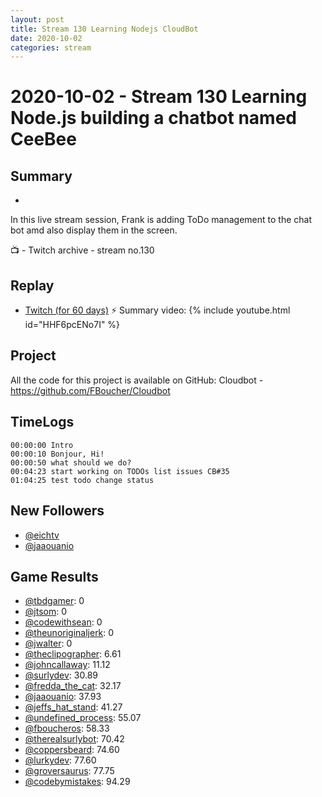 ```yaml
---
layout: post
title: Stream 130 Learning Nodejs CloudBot
date: 2020-10-02
categories: stream
---
```



# 2020-10-02 - Stream 130 Learning Node.js building a chatbot named CeeBee

## Summary
-

In this live stream session, Frank is adding ToDo management to the chat bot amd also display them in the screen.

📺 - Twitch archive - stream no.130

## Replay


- [Twitch (for 60 days)](https://www.twitch.tv/videos/)
⚡ Summary video:
{% include youtube.html id="HHF6pcENo7I" %}
<br/><!--more-->


## Project

All the code for this project is available on GitHub: Cloudbot - https://github.com/FBoucher/Cloudbot

## TimeLogs

    00:00:00 Intro
    00:00:10 Bonjour, Hi!
    00:00:50 what should we do?
    00:04:23 start working on TODOs list issues CB#35
    01:04:25 test todo change status

## New Followers

- [@eichtv](https://www.twitch.tv/eichtv)
- [@jaaouanio](https://www.twitch.tv/jaaouanio)

## Game Results

- [@tbdgamer](https://www.twitch.tv/tbdgamer): 0
- [@jtsom](https://www.twitch.tv/jtsom): 0
- [@codewithsean](https://www.twitch.tv/codewithsean): 0
- [@theunoriginaljerk](https://www.twitch.tv/theunoriginaljerk): 0
- [@jwalter](https://www.twitch.tv/jwalter): 0
- [@theclipographer](https://www.twitch.tv/theclipographer): 6.61
- [@johncallaway](https://www.twitch.tv/johncallaway): 11.12
- [@surlydev](https://www.twitch.tv/surlydev): 30.89
- [@fredda_the_cat](https://www.twitch.tv/fredda_the_cat): 32.17
- [@jaaouanio](https://www.twitch.tv/jaaouanio): 37.93
- [@jeffs_hat_stand](https://www.twitch.tv/jeffs_hat_stand): 41.27
- [@undefined_process](https://www.twitch.tv/undefined_process): 55.07
- [@fboucheros](https://www.twitch.tv/fboucheros): 58.33
- [@therealsurlybot](https://www.twitch.tv/therealsurlybot): 70.42
- [@coppersbeard](https://www.twitch.tv/coppersbeard): 74.60
- [@lurkydev](https://www.twitch.tv/lurkydev): 77.60
- [@groversaurus](https://www.twitch.tv/groversaurus): 77.75
- [@codebymistakes](https://www.twitch.tv/codebymistakes): 94.29
